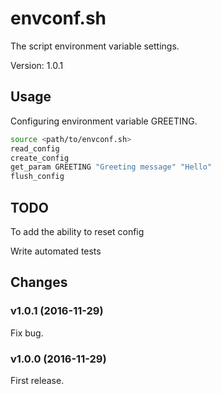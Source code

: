 # envconf.sh

The script environment variable settings.

Version: 1.0.1



## Usage

Configuring environment variable GREETING.

```bash
source <path/to/envconf.sh>
read_config
create_config
get_param GREETING "Greeting message" "Hello"
flush_config
```



## TODO

To add the ability to reset config

Write automated tests



## Changes

### v1.0.1 (2016-11-29)

Fix bug.


### v1.0.0 (2016-11-29)

First release.